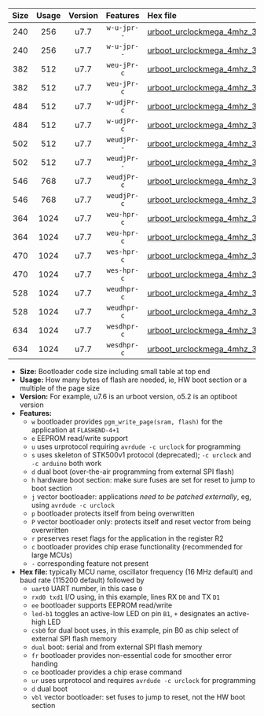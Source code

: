|Size|Usage|Version|Features|Hex file|
|:-:|:-:|:-:|:-:|:--|
|240|256|u7.7|`w-u-jpr--`|[urboot_urclockmega_4mhz_38400bps_uart0_rxd0_txd1_led+c7_ur_vbl.hex](https://raw.githubusercontent.com/stefanrueger/urboot.hex/main/boards/urclockmega/fcpu_4mhz/38400_bps/urboot_urclockmega_4mhz_38400bps_uart0_rxd0_txd1_led+c7_ur_vbl.hex)|
|240|256|u7.7|`w-u-jpr--`|[urboot_urclockmega_4mhz_38400bps_uart1_rxd2_txd3_led+c7_ur_vbl.hex](https://raw.githubusercontent.com/stefanrueger/urboot.hex/main/boards/urclockmega/fcpu_4mhz/38400_bps/urboot_urclockmega_4mhz_38400bps_uart1_rxd2_txd3_led+c7_ur_vbl.hex)|
|382|512|u7.7|`weu-jPr-c`|[urboot_urclockmega_4mhz_38400bps_uart0_rxd0_txd1_ee_led+c7_fr_ce_ur_vbl.hex](https://raw.githubusercontent.com/stefanrueger/urboot.hex/main/boards/urclockmega/fcpu_4mhz/38400_bps/urboot_urclockmega_4mhz_38400bps_uart0_rxd0_txd1_ee_led+c7_fr_ce_ur_vbl.hex)|
|382|512|u7.7|`weu-jPr-c`|[urboot_urclockmega_4mhz_38400bps_uart1_rxd2_txd3_ee_led+c7_fr_ce_ur_vbl.hex](https://raw.githubusercontent.com/stefanrueger/urboot.hex/main/boards/urclockmega/fcpu_4mhz/38400_bps/urboot_urclockmega_4mhz_38400bps_uart1_rxd2_txd3_ee_led+c7_fr_ce_ur_vbl.hex)|
|484|512|u7.7|`w-udjPr-c`|[urboot_urclockmega_4mhz_38400bps_uart0_rxd0_txd1_led+c7_csb3_dual_fr_ce_ur_vbl.hex](https://raw.githubusercontent.com/stefanrueger/urboot.hex/main/boards/urclockmega/fcpu_4mhz/38400_bps/urboot_urclockmega_4mhz_38400bps_uart0_rxd0_txd1_led+c7_csb3_dual_fr_ce_ur_vbl.hex)|
|484|512|u7.7|`w-udjPr-c`|[urboot_urclockmega_4mhz_38400bps_uart1_rxd2_txd3_led+c7_csb3_dual_fr_ce_ur_vbl.hex](https://raw.githubusercontent.com/stefanrueger/urboot.hex/main/boards/urclockmega/fcpu_4mhz/38400_bps/urboot_urclockmega_4mhz_38400bps_uart1_rxd2_txd3_led+c7_csb3_dual_fr_ce_ur_vbl.hex)|
|502|512|u7.7|`weudjPr--`|[urboot_urclockmega_4mhz_38400bps_uart0_rxd0_txd1_ee_led+c7_csb3_dual_fr_ur_vbl.hex](https://raw.githubusercontent.com/stefanrueger/urboot.hex/main/boards/urclockmega/fcpu_4mhz/38400_bps/urboot_urclockmega_4mhz_38400bps_uart0_rxd0_txd1_ee_led+c7_csb3_dual_fr_ur_vbl.hex)|
|502|512|u7.7|`weudjPr--`|[urboot_urclockmega_4mhz_38400bps_uart1_rxd2_txd3_ee_led+c7_csb3_dual_fr_ur_vbl.hex](https://raw.githubusercontent.com/stefanrueger/urboot.hex/main/boards/urclockmega/fcpu_4mhz/38400_bps/urboot_urclockmega_4mhz_38400bps_uart1_rxd2_txd3_ee_led+c7_csb3_dual_fr_ur_vbl.hex)|
|546|768|u7.7|`weudjPr-c`|[urboot_urclockmega_4mhz_38400bps_uart0_rxd0_txd1_ee_led+c7_csb3_dual_fr_ce_ur_vbl.hex](https://raw.githubusercontent.com/stefanrueger/urboot.hex/main/boards/urclockmega/fcpu_4mhz/38400_bps/urboot_urclockmega_4mhz_38400bps_uart0_rxd0_txd1_ee_led+c7_csb3_dual_fr_ce_ur_vbl.hex)|
|546|768|u7.7|`weudjPr-c`|[urboot_urclockmega_4mhz_38400bps_uart1_rxd2_txd3_ee_led+c7_csb3_dual_fr_ce_ur_vbl.hex](https://raw.githubusercontent.com/stefanrueger/urboot.hex/main/boards/urclockmega/fcpu_4mhz/38400_bps/urboot_urclockmega_4mhz_38400bps_uart1_rxd2_txd3_ee_led+c7_csb3_dual_fr_ce_ur_vbl.hex)|
|364|1024|u7.7|`weu-hpr-c`|[urboot_urclockmega_4mhz_38400bps_uart0_rxd0_txd1_ee_led+c7_fr_ce_ur.hex](https://raw.githubusercontent.com/stefanrueger/urboot.hex/main/boards/urclockmega/fcpu_4mhz/38400_bps/urboot_urclockmega_4mhz_38400bps_uart0_rxd0_txd1_ee_led+c7_fr_ce_ur.hex)|
|364|1024|u7.7|`weu-hpr-c`|[urboot_urclockmega_4mhz_38400bps_uart1_rxd2_txd3_ee_led+c7_fr_ce_ur.hex](https://raw.githubusercontent.com/stefanrueger/urboot.hex/main/boards/urclockmega/fcpu_4mhz/38400_bps/urboot_urclockmega_4mhz_38400bps_uart1_rxd2_txd3_ee_led+c7_fr_ce_ur.hex)|
|470|1024|u7.7|`wes-hpr-c`|[urboot_urclockmega_4mhz_38400bps_uart0_rxd0_txd1_ee_led+c7_fr_ce.hex](https://raw.githubusercontent.com/stefanrueger/urboot.hex/main/boards/urclockmega/fcpu_4mhz/38400_bps/urboot_urclockmega_4mhz_38400bps_uart0_rxd0_txd1_ee_led+c7_fr_ce.hex)|
|470|1024|u7.7|`wes-hpr-c`|[urboot_urclockmega_4mhz_38400bps_uart1_rxd2_txd3_ee_led+c7_fr_ce.hex](https://raw.githubusercontent.com/stefanrueger/urboot.hex/main/boards/urclockmega/fcpu_4mhz/38400_bps/urboot_urclockmega_4mhz_38400bps_uart1_rxd2_txd3_ee_led+c7_fr_ce.hex)|
|528|1024|u7.7|`weudhpr-c`|[urboot_urclockmega_4mhz_38400bps_uart0_rxd0_txd1_ee_led+c7_csb3_dual_fr_ce_ur.hex](https://raw.githubusercontent.com/stefanrueger/urboot.hex/main/boards/urclockmega/fcpu_4mhz/38400_bps/urboot_urclockmega_4mhz_38400bps_uart0_rxd0_txd1_ee_led+c7_csb3_dual_fr_ce_ur.hex)|
|528|1024|u7.7|`weudhpr-c`|[urboot_urclockmega_4mhz_38400bps_uart1_rxd2_txd3_ee_led+c7_csb3_dual_fr_ce_ur.hex](https://raw.githubusercontent.com/stefanrueger/urboot.hex/main/boards/urclockmega/fcpu_4mhz/38400_bps/urboot_urclockmega_4mhz_38400bps_uart1_rxd2_txd3_ee_led+c7_csb3_dual_fr_ce_ur.hex)|
|634|1024|u7.7|`wesdhpr-c`|[urboot_urclockmega_4mhz_38400bps_uart0_rxd0_txd1_ee_led+c7_csb3_dual_fr_ce.hex](https://raw.githubusercontent.com/stefanrueger/urboot.hex/main/boards/urclockmega/fcpu_4mhz/38400_bps/urboot_urclockmega_4mhz_38400bps_uart0_rxd0_txd1_ee_led+c7_csb3_dual_fr_ce.hex)|
|634|1024|u7.7|`wesdhpr-c`|[urboot_urclockmega_4mhz_38400bps_uart1_rxd2_txd3_ee_led+c7_csb3_dual_fr_ce.hex](https://raw.githubusercontent.com/stefanrueger/urboot.hex/main/boards/urclockmega/fcpu_4mhz/38400_bps/urboot_urclockmega_4mhz_38400bps_uart1_rxd2_txd3_ee_led+c7_csb3_dual_fr_ce.hex)|

- **Size:** Bootloader code size including small table at top end
- **Usage:** How many bytes of flash are needed, ie, HW boot section or a multiple of the page size
- **Version:** For example, u7.6 is an urboot version, o5.2 is an optiboot version
- **Features:**
  + `w` bootloader provides `pgm_write_page(sram, flash)` for the application at `FLASHEND-4+1`
  + `e` EEPROM read/write support
  + `u` uses urprotocol requiring `avrdude -c urclock` for programming
  + `s` uses skeleton of STK500v1 protocol (deprecated); `-c urclock` and `-c arduino` both work
  + `d` dual boot (over-the-air programming from external SPI flash)
  + `h` hardware boot section: make sure fuses are set for reset to jump to boot section
  + `j` vector bootloader: applications *need to be patched externally*, eg, using `avrdude -c urclock`
  + `p` bootloader protects itself from being overwritten
  + `P` vector bootloader only: protects itself and reset vector from being overwritten
  + `r` preserves reset flags for the application in the register R2
  + `c` bootloader provides chip erase functionality (recommended for large MCUs)
  + `-` corresponding feature not present
- **Hex file:** typically MCU name, oscillator frequency (16 MHz default) and baud rate (115200 default) followed by
  + `uart0` UART number, in this case `0`
  + `rxd0 txd1` I/O using, in this example, lines RX `D0` and TX `D1`
  + `ee` bootloader supports EEPROM read/write
  + `led-b1` toggles an active-low LED on pin `B1`, `+` designates an active-high LED
  + `csb0` for dual boot uses, in this example, pin B0 as chip select of external SPI flash memory
  + `dual` boot: serial and from external SPI flash memory
  + `fr` bootloader provides non-essential code for smoother error handing
  + `ce` bootloader provides a chip erase command
  + `ur` uses urprotocol and requires `avrdude -c urclock` for programming
  + `d` dual boot
  + `vbl` vector bootloader: set fuses to jump to reset, not the HW boot section
